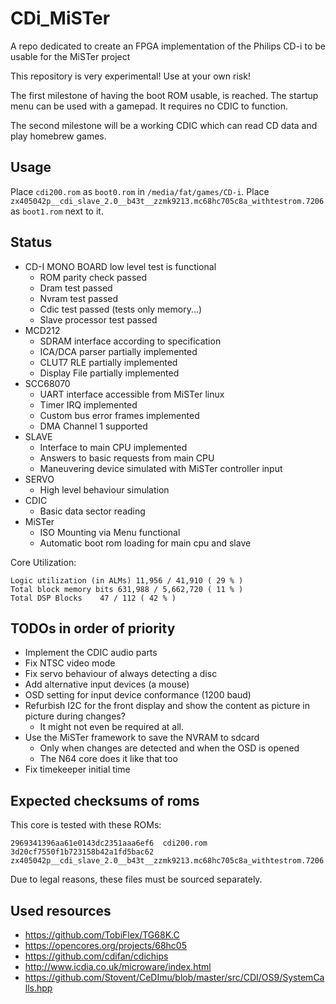 # CDi_MiSTer

A repo dedicated to create an FPGA implementation of the Philips CD-i to be usable for the MiSTer project

This repository is very experimental! Use at your own risk!

The first milestone of having the boot ROM usable, is reached. The startup menu can be used with a gamepad.
It requires no CDIC to function.

The second milestone will be a working CDIC which can read CD data and play homebrew games.

## Usage

Place `cdi200.rom` as `boot0.rom` in `/media/fat/games/CD-i`.
Place `zx405042p__cdi_slave_2.0__b43t__zzmk9213.mc68hc705c8a_withtestrom.7206` as `boot1.rom` next to it.

## Status

* CD-I MONO BOARD low level test is functional
	* ROM parity check passed
	* Dram test passed
	* Nvram test passed
	* Cdic test passed (tests only memory...)
	* Slave processor test passed
* MCD212
	* SDRAM interface according to specification
	* ICA/DCA parser partially implemented
	* CLUT7 RLE partially implemented
	* Display File partially implemented
* SCC68070
	* UART interface accessible from MiSTer linux
	* Timer IRQ implemented
	* Custom bus error frames implemented
	* DMA Channel 1 supported
* SLAVE
	* Interface to main CPU implemented
	* Answers to basic requests from main CPU
	* Maneuvering device simulated with MiSTer controller input
* SERVO
	* High level behaviour simulation
* CDIC
	* Basic data sector reading
* MiSTer
	* ISO Mounting via Menu functional
	* Automatic boot rom loading for main cpu and slave

Core Utilization:

	Logic utilization (in ALMs)	11,956 / 41,910 ( 29 % )
	Total block memory bits	631,988 / 5,662,720 ( 11 % )
	Total DSP Blocks	47 / 112 ( 42 % )

## TODOs in order of priority

* Implement the CDIC audio parts
* Fix NTSC video mode
* Fix servo behaviour of always detecting a disc
* Add alternative input devices (a mouse)
* OSD setting for input device conformance (1200 baud)
* Refurbish I2C for the front display and show the content as picture in picture during changes?
	* It might not even be required at all.
* Use the MiSTer framework to save the NVRAM to sdcard
	* Only when changes are detected and when the OSD is opened
	* The N64 core does it like that too
* Fix timekeeper initial time

## Expected checksums of roms

This core is tested with these ROMs:

	2969341396aa61e0143dc2351aaa6ef6  cdi200.rom
	3d20cf7550f1b723158b42a1fd5bac62  zx405042p__cdi_slave_2.0__b43t__zzmk9213.mc68hc705c8a_withtestrom.7206

Due to legal reasons, these files must be sourced separately.


## Used resources

* https://github.com/TobiFlex/TG68K.C
* https://opencores.org/projects/68hc05
* https://github.com/cdifan/cdichips
* http://www.icdia.co.uk/microware/index.html
* https://github.com/Stovent/CeDImu/blob/master/src/CDI/OS9/SystemCalls.hpp


